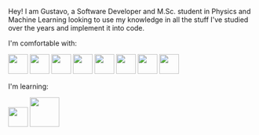 Hey! 
I am Gustavo, a Software Developer and M.Sc. student in Physics and Machine Learning looking to use my knowledge in all the stuff I've studied over the years and implement it into code.

I'm comfortable with: 

<img src='https://cdn.jsdelivr.net/gh/devicons/devicon/icons/python/python-original.svg' width='40'> <img src='https://cdn.jsdelivr.net/gh/devicons/devicon/icons/java/java-original.svg' width='40'> <img src='https://cdn.jsdelivr.net/gh/devicons/devicon/icons/c/c-original.svg' width='40'> <img src="https://cdn.jsdelivr.net/gh/devicons/devicon/icons/mysql/mysql-original.svg" width='40'/> <img src="https://cdn.jsdelivr.net/gh/devicons/devicon/icons/latex/latex-original.svg" width='40'> <img src="https://cdn.jsdelivr.net/gh/devicons/devicon/icons/linux/linux-original.svg" width='40'> 
            <img src="https://cdn.jsdelivr.net/gh/devicons/devicon@latest/icons/git/git-original.svg" width='40'> 
            <img src="https://cdn.jsdelivr.net/gh/devicons/devicon@latest/icons/jupyter/jupyter-original-wordmark.svg" width = '40'/>

I'm learning:

<img src='https://cdn.jsdelivr.net/gh/devicons/devicon/icons/julia/julia-original.svg' width='40'> <img src="https://cdn.jsdelivr.net/gh/devicons/devicon@latest/icons/pytorch/pytorch-plain-wordmark.svg" width='60'/>
